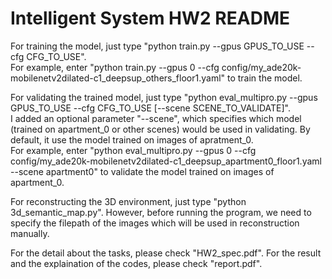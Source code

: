 # Intelligent System HW2 README

For training the model, just type "python train.py --gpus GPUS_TO_USE --cfg CFG_TO_USE".  
For example, enter "python train.py --gpus 0 --cfg config/my_ade20k-mobilenetv2dilated-c1_deepsup_others_floor1.yaml" to train the model.

For validating the trained model, just type "python eval_multipro.py --gpus GPUS_TO_USE --cfg CFG_TO_USE [--scene SCENE_TO_VALIDATE]".  
I added an optional parameter "--scene", which specifies which model (trained on apartment_0 or other scenes) would be used in validating. By default, it use the model trained on images of apratment_0.  
For example, enter "python eval_multipro.py --gpus 0 --cfg config/my_ade20k-mobilenetv2dilated-c1_deepsup_apartment0_floor1.yaml --scene apartment0" to validate the model trained on images of apartment_0.  

For reconstructing the 3D environment, just type "python 3d_semantic_map.py". However, before running the program, we need to specify the filepath of the images which will be used in reconstruction manually.

For the detail about the tasks, please check "HW2_spec.pdf".
For the result and the explaination of the codes, please check "report.pdf".
